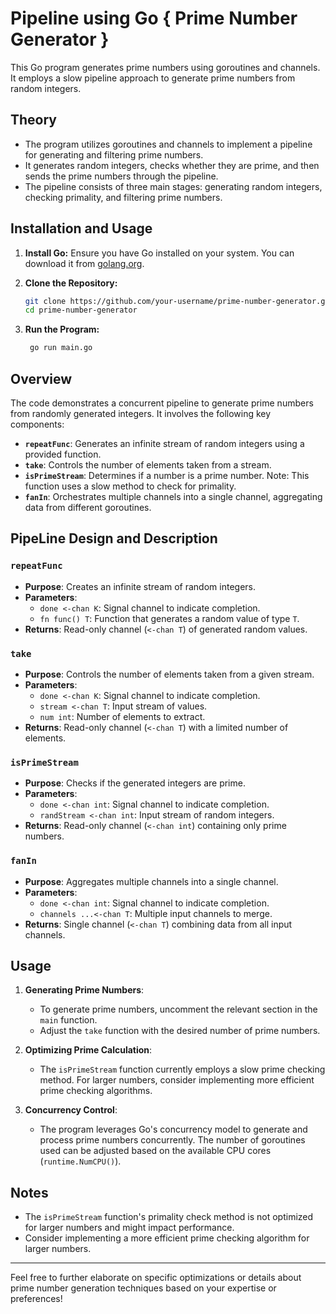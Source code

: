 # Pipeline using Go { Prime Number Generator }

This Go program generates prime numbers using goroutines and channels. It employs a slow pipeline approach to generate prime numbers from random integers.

## Theory

- The program utilizes goroutines and channels to implement a pipeline for generating and filtering prime numbers.
- It generates random integers, checks whether they are prime, and then sends the prime numbers through the pipeline.
- The pipeline consists of three main stages: generating random integers, checking primality, and filtering prime numbers.

## Installation and Usage

1. **Install Go:**
   Ensure you have Go installed on your system. You can download it from [golang.org](https://golang.org/).

2. **Clone the Repository:**

   ```bash
   git clone https://github.com/your-username/prime-number-generator.git
   cd prime-number-generator
   ```

3. **Run the Program:**
   ```bash
    go run main.go
   ```

## Overview

The code demonstrates a concurrent pipeline to generate prime numbers from randomly generated integers. It involves the following key components:

- **`repeatFunc`**: Generates an infinite stream of random integers using a provided function.
- **`take`**: Controls the number of elements taken from a stream.
- **`isPrimeStream`**: Determines if a number is a prime number. Note: This function uses a slow method to check for primality.
- **`fanIn`**: Orchestrates multiple channels into a single channel, aggregating data from different goroutines.

## PipeLine Design and Description

### `repeatFunc`

- **Purpose**: Creates an infinite stream of random integers.
- **Parameters**:
  - `done <-chan K`: Signal channel to indicate completion.
  - `fn func() T`: Function that generates a random value of type `T`.
- **Returns**: Read-only channel (`<-chan T`) of generated random values.

### `take`

- **Purpose**: Controls the number of elements taken from a given stream.
- **Parameters**:
  - `done <-chan K`: Signal channel to indicate completion.
  - `stream <-chan T`: Input stream of values.
  - `num int`: Number of elements to extract.
- **Returns**: Read-only channel (`<-chan T`) with a limited number of elements.

### `isPrimeStream`

- **Purpose**: Checks if the generated integers are prime.
- **Parameters**:
  - `done <-chan int`: Signal channel to indicate completion.
  - `randStream <-chan int`: Input stream of random integers.
- **Returns**: Read-only channel (`<-chan int`) containing only prime numbers.

### `fanIn`

- **Purpose**: Aggregates multiple channels into a single channel.
- **Parameters**:
  - `done <-chan int`: Signal channel to indicate completion.
  - `channels ...<-chan T`: Multiple input channels to merge.
- **Returns**: Single channel (`<-chan T`) combining data from all input channels.

## Usage

1. **Generating Prime Numbers**:

   - To generate prime numbers, uncomment the relevant section in the `main` function.
   - Adjust the `take` function with the desired number of prime numbers.

2. **Optimizing Prime Calculation**:

   - The `isPrimeStream` function currently employs a slow prime checking method. For larger numbers, consider implementing more efficient prime checking algorithms.

3. **Concurrency Control**:
   - The program leverages Go's concurrency model to generate and process prime numbers concurrently. The number of goroutines used can be adjusted based on the available CPU cores (`runtime.NumCPU()`).

## Notes

- The `isPrimeStream` function's primality check method is not optimized for larger numbers and might impact performance.
- Consider implementing a more efficient prime checking algorithm for larger numbers.

---

Feel free to further elaborate on specific optimizations or details about prime number generation techniques based on your expertise or preferences!

